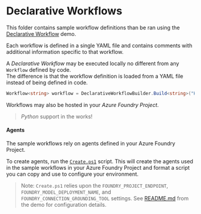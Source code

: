 # Declarative Workflows

This folder contains sample workflow definitions than be ran using the
[Declarative Workflow](../dotnet/samples/GettingStarted/Workflows/Declarative) demo.

Each workflow is defined in a single YAML file and contains 
comments with additional information specific to that workflow.

A _Declarative Workflow_ may be executed locally no different from any `Workflow` defined by code.  
The difference is that the workflow definition is loaded from a YAML file instead of being defined in code.

```c#
Workflow<string> workflow = DeclarativeWorkflowBuilder.Build<string>("HelloWorld.yaml", options);
```

Workflows may also be hosted in your _Azure Foundry Project_.

> _Python_ support in the works!

#### Agents

The sample workflows rely on agents defined in your Azure Foundry Project.

To create agents, run the [`Create.ps1`](./setup) script.
This will create the agents used in the sample workflows in your Azure Foundry Project and format a script you can copy and use to configure your environment.

> Note: `Create.ps1` relies upon the `FOUNDRY_PROJECT_ENDPOINT`, `FOUNDRY_MODEL_DEPLOYMENT_NAME`, and `FOUNDRY_CONNECTION_GROUNDING_TOOL` settings.
See [README.md](../dotnet/samples/GettingStarted/Workflows/Declarative/README.md) from the demo for configuration details.
